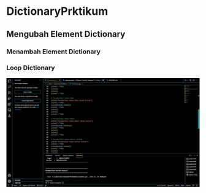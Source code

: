 # DictionaryPrktikum
## Mengubah Element Dictionary
### Menambah Element Dictionary
### Loop Dictionary
![Gambar 1](screenshoot/ss1.png)